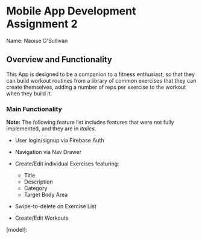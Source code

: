 # Mobile App Development Assignment 2

Name: Naoise O'Sullivan

## Overview and Functionality

This App is designed to be a companion to a fitness enthusiast, so that they can build workout routines from a library of common exercises that they can create themselves, adding a number of reps per exercise to the workout when they build it.

### Main Functionality

**Note:** The following feature list includes features that were not fully implemented, and they are in *italics*.

- User login/signup via Firebase Auth
- Navigation via Nav Drawer
- Create/Edit individual Exercises featuring:
    - Title
    - Description
    - Category
    - Target Body Area
    
- Swipe-to-delete on Exercise List
- Create/Edit Workouts




[model]:
